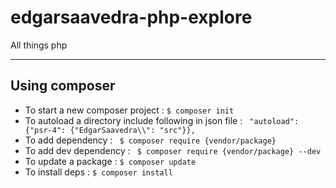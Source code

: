 # edgarsaavedra-php-explore
All things php

---

## Using composer
  - To start a new composer project : ` $ composer init `
  - To autoload a directory include following in json file : ` "autoload": {"psr-4": {"EdgarSaavedra\\": "src"}},`
  - To add dependency : ` $ composer require {vendor/package}`
  - To add dev dependency : ` $ composer require {vendor/package} --dev`
  - To update a package : ` $ composer update `
  - To install deps : ` $ composer install `

